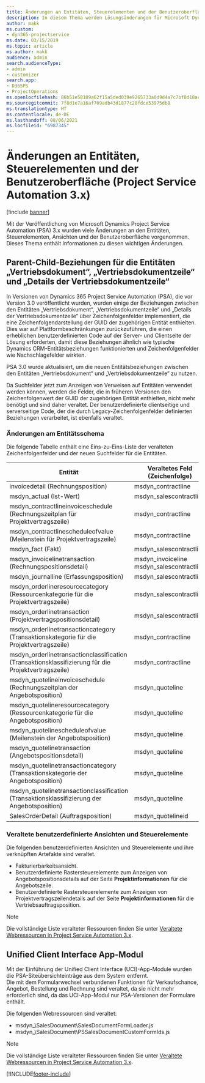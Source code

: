 ```yaml
---
title: Änderungen an Entitäten, Steuerelementen und der Benutzeroberfläche (Project Service Automation 3.x)
description: In diesem Thema werden Lösungsänderungen für Microsoft Dynamics Project Service Automation 3.x beschrieben.
author: makk
ms.custom:
- dyn365-projectservice
ms.date: 03/15/2019
ms.topic: article
ms.author: makk
audience: admin
search.audienceType:
- admin
- customizer
search.app:
- D365PS
- ProjectOperations
ms.openlocfilehash: 86b51e58189a62f15a5ded039e9265733a0d9d4a7c7bf8d18ac46aadf1d2a931
ms.sourcegitcommit: 7f8d1e7a16af769adb43d1877c28fdce53975db8
ms.translationtype: HT
ms.contentlocale: de-DE
ms.lasthandoff: 08/06/2021
ms.locfileid: "6987345"
---
```

# <a name="entity-control-and-user-interface-changes-project-service-automation-3x"></a>Änderungen an Entitäten, Steuerelementen und der Benutzeroberfläche (Project Service Automation 3.x)

[!include [banner](../../includes/psa-now-project-operations.md)]


Mit der Veröffentlichung von Microsoft Dynamics Project Service Automation (PSA) 3.x wurden viele Änderungen an den Entitäten, Steuerelementen, Ansichten und der Benutzeroberfläche vorgenommen. Dieses Thema enthält Informationen zu diesen wichtigen Änderungen.

## <a name="parent-child-relationships-for-sales-document-sales-document-line-sales-document-line-detail-entities"></a>Parent-Child-Beziehungen für die Entitäten „Vertriebsdokument“, „Vertriebsdokumentzeile“ und „Details der Vertriebsdokumentzeile“
In Versionen von Dynamics 365 Project Service Automation (PSA), die vor Version 3.0 veröffentlicht wurden, wurden einige der Beziehungen zwischen den Entitäten „Vertriebsdokument“, „Vertriebsdokumentzeile“ und „Details der Vertriebsdokumentzeile“ über Zeichenfolgenfelder implementiert, die eine Zeichenfolgendarstellung der GUID der zugehörigen Entität enthielten. Dies war auf Plattformbeschränkungen zurückzuführen, die einen erheblichen benutzerdefinierten Code auf der Server- und Clientseite der Lösung erforderten, damit diese Beziehungen ähnlich wie typische Dynamics CRM-Entitätsbeziehungen funktionierten und Zeichenfolgenfelder wie Nachschlagefelder wirkten.

PSA 3.0 wurde aktualisiert, um die neuen Entitätsbeziehungen zwischen den Entitäten „Vertriebsdokument“ und „Vertriebsdokumentzeile“ zu nutzen.

Da Suchfelder jetzt zum Anzeigen von Verweisen auf Entitäten verwendet werden können, werden die Felder, die in früheren Versionen den Zeichenfolgenwert der GUID der zugehörigen Entität enthielten, nicht mehr benötigt und sind daher veraltet. Der benutzerdefinierte clientseitige und serverseitige Code, der die durch Legacy-Zeichenfolgenfelder definierten Beziehungen verarbeitet, ist ebenfalls veraltet.

### <a name="entity-schema-changes"></a>Änderungen am Entitätsschema
Die folgende Tabelle enthält eine Eins-zu-Eins-Liste der veralteten Zeichenfolgenfelder und der neuen Suchfelder für die Entitäten. 

 Entität |   Veraltetes Feld (Zeichenfolge) | Neues Feld (Suche)
--- | --- | ---
invoicedetail (Rechnungsposition) |  msdyn_contractline |    msdyn_contractlineid
msdyn_actual (Ist-Wert) | msdyn_salescontractline |   msdyn_salescontractlineid
msdyn_contractlineinvoiceschedule (Rechnungszeitplan für Projektvertragszeile) |    msdyn_contractline |    msdyn_contractlineid
msdyn_contractlinescheduleofvalue (Meilenstein für Projektvertragszeile) |   msdyn_contractline |    msdyn_contractlineid
msdyn_fact (Fakt) | msdyn_salescontractline |   msdyn_salescontractlineid
msdyn_invoicelinetransaction (Rechnungspositionsdetail) | msdyn_invoiceline <br> msdyn_salescontractline | msdyn_invoicelineid <br> msdyn_salescontractlineid
msdyn_journalline (Erfassungsposition) |  msdyn_salescontractline |   msdyn_salescontractlineid
msdyn_orderlineresourcecategory (Ressourcenkategorie für die Projektvertragszeile) | msdyn_salescontractline |   msdyn_contractlineid
msdyn_orderlinetransaction (Projektvertragspositionsdetail) | msdyn_salescontractline |   msdyn_salescontractlineid
msdyn_orderlinetransactioncategory (Transaktionskategorie für die Projektvertragszeile) |   msdyn_contractline |    msdyn_contractlineid
msdyn_orderlinetransactionclassification (Transaktionsklassifizierung für die Projektvertragszeile) |   msdyn_contractline |    msdyn_contractlineid
msdyn_quotelineinvoiceschedule (Rechnungszeitplan der Angebotsposition) |  msdyn_quoteline |   msdyn_quotelineid
msdyn_quotelineresourcecategory (Ressourcenkategorie für die Angebotsposition) |    msdyn_quoteline |   msdyn_quotelineid
msdyn_quotelinescheduleofvalue (Meilenstein der Angebotsposition) | msdyn_quoteline |   msdyn_quotelineid
msdyn_quotelinetransaction (Angebotspositionsdetail) |    msdyn_quoteline |   msdyn_quotelineid
msdyn_quotelinetransactioncategory (Transaktionskategorie der Angebotsposition) |  msdyn_quoteline |   msdyn_quotelineid
msdyn_quotelinetransactionclassification (Transaktionsklassifizierung der Angebotsposition) |  msdyn_quoteline |   msdyn_quotelineid
SalesOrderDetail (Auftragsposition) | msdyn_quotelineid | msdyn_quoteline 

### <a name="deprecated-custom-views-and-controls"></a>Veraltete benutzerdefinierte Ansichten und Steuerelemente
Die folgenden benutzerdefinierten Ansichten und Steuerelemente und ihre verknüpften Artefakte sind veraltet.

- Fakturierbarkeitsansicht.
- Benutzerdefinierte Rastersteuerelemente zum Anzeigen von Angebotspositionsdetails auf der Seite **Projektinformationen** für die Angebotszeile.
- Benutzerdefinierte Rastersteuerelemente zum Anzeigen von Projektvertragszeilendetails auf der Seite **Projektinformationen** für die Vertriebsauftragsposition.

> [!NOTE]
> Die vollständige Liste veralteter Ressourcen finden Sie unter [Veraltete Webressourcen in Project Service Automation 3.x](../developer-guides/web-resources-deprecated-v3.x.md).

## <a name="unified-client-interface-app-module"></a>Unified Client Interface App-Modul
Mit der Einführung der Unified Client Interface (UCI)-App-Module wurden die PSA-Siteübersichteinträge aus dem System entfernt.  
Die mit dem Formularwechsel verbundenen Funktionen für Verkaufschance, Angebot, Bestellung und Rechnung sind veraltet, da sie nicht mehr erforderlich sind, da das UCI-App-Modul nur PSA-Versionen der Formulare enthält.  

Die folgenden Webressourcen sind veraltet:

- msdyn_\SalesDocument\SalesDocumentFormLoader.js
- msdyn_\SalesDocument\PSSalesDocumentCustomFormIds.js

> [!NOTE]
> Die vollständige Liste veralteter Ressourcen finden Sie unter [Veraltete Webressourcen in Project Service Automation 3.x](../developer-guides/web-resources-deprecated-v3.x.md).




[!INCLUDE[footer-include](../../includes/footer-banner.md)]